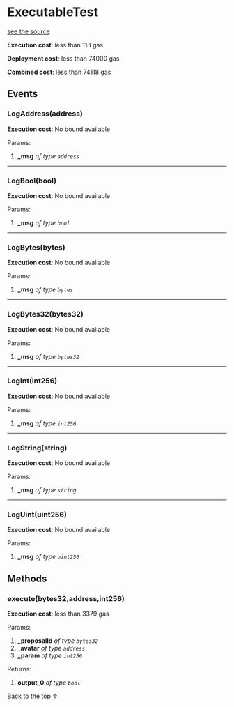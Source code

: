 # ExecutableTest
[see the source](https://github.com/daostack/arc/tree/master/contracts/test/ExecutableTest.sol)


**Execution cost**: less than 118 gas

**Deployment cost**: less than 74000 gas

**Combined cost**: less than 74118 gas


## Events
### LogAddress(address)


**Execution cost**: No bound available


Params:

1. **_msg** *of type `address`*

--- 
### LogBool(bool)


**Execution cost**: No bound available


Params:

1. **_msg** *of type `bool`*

--- 
### LogBytes(bytes)


**Execution cost**: No bound available


Params:

1. **_msg** *of type `bytes`*

--- 
### LogBytes32(bytes32)


**Execution cost**: No bound available


Params:

1. **_msg** *of type `bytes32`*

--- 
### LogInt(int256)


**Execution cost**: No bound available


Params:

1. **_msg** *of type `int256`*

--- 
### LogString(string)


**Execution cost**: No bound available


Params:

1. **_msg** *of type `string`*

--- 
### LogUint(uint256)


**Execution cost**: No bound available


Params:

1. **_msg** *of type `uint256`*


## Methods
### execute(bytes32,address,int256)


**Execution cost**: less than 3379 gas


Params:

1. **_proposalId** *of type `bytes32`*
2. **_avatar** *of type `address`*
3. **_param** *of type `int256`*

Returns:


1. **output_0** *of type `bool`*

[Back to the top ↑](#executabletest)

